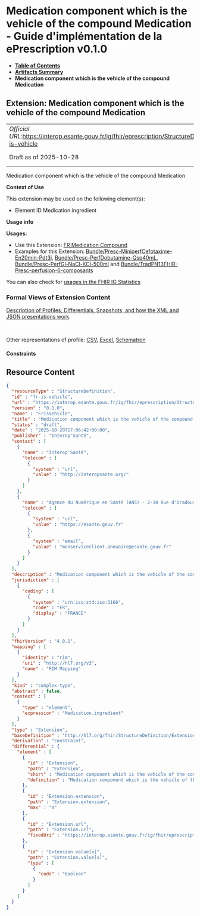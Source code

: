 # Medication component which is the vehicle of the compound Medication - Guide d'implémentation de la ePrescription v0.1.0

* [**Table of Contents**](toc.md)
* [**Artifacts Summary**](artifacts.md)
* **Medication component which is the vehicle of the compound Medication**

## Extension: Medication component which is the vehicle of the compound Medication 

| | |
| :--- | :--- |
| *Official URL*:https://interop.esante.gouv.fr/ig/fhir/eprescription/StructureDefinition/fr-is-vehicle | *Version*:0.1.0 |
| Draft as of 2025-10-28 | *Computable Name*:FrIsVehicle |

Medication component which is the vehicle of the compound Medication

**Context of Use**

This extension may be used on the following element(s):

* Element ID Medication.ingredient

**Usage info**

**Usages:**

* Use this Extension: [FR Medication Compound](StructureDefinition-fr-medication-compound.md)
* Examples for this Extension: [Bundle/Presc-MiniperfCefotaxime-En20min-Pdt3j](Bundle-Presc-MiniperfCefotaxime-En20min-Pdt3j.md), [Bundle/Presc-PerfDobutamine-Qsp40mL](Bundle-Presc-PerfDobutamine-Qsp40mL.md), [Bundle/Presc-PerfGl-NaCl-KCl-500ml](Bundle-Presc-PerfGl-NaCl-KCl-500ml.md) and [Bundle/TradPN13FHIR-Presc-perfusion-6-composants](Bundle-TradPN13FHIR-Presc-perfusion-6-composants.md)

You can also check for [usages in the FHIR IG Statistics](https://packages2.fhir.org/xig/ans.fhir.fr.eprescription|current/StructureDefinition/fr-is-vehicle)

### Formal Views of Extension Content

 [Description of Profiles, Differentials, Snapshots, and how the XML and JSON presentations work](http://build.fhir.org/ig/FHIR/ig-guidance/readingIgs.html#structure-definitions). 

 

Other representations of profile: [CSV](StructureDefinition-fr-is-vehicle.csv), [Excel](StructureDefinition-fr-is-vehicle.xlsx), [Schematron](StructureDefinition-fr-is-vehicle.sch) 

#### Constraints



## Resource Content

```json
{
  "resourceType" : "StructureDefinition",
  "id" : "fr-is-vehicle",
  "url" : "https://interop.esante.gouv.fr/ig/fhir/eprescription/StructureDefinition/fr-is-vehicle",
  "version" : "0.1.0",
  "name" : "FrIsVehicle",
  "title" : "Medication component which is the vehicle of the compound Medication",
  "status" : "draft",
  "date" : "2025-10-28T17:06:42+00:00",
  "publisher" : "Interop'Santé",
  "contact" : [
    {
      "name" : "Interop'Santé",
      "telecom" : [
        {
          "system" : "url",
          "value" : "http://interopsante.org/"
        }
      ]
    },
    {
      "name" : "Agence du Numérique en Santé (ANS) - 2-10 Rue d'Oradour-sur-Glane, 75015 Paris",
      "telecom" : [
        {
          "system" : "url",
          "value" : "https://esante.gouv.fr"
        },
        {
          "system" : "email",
          "value" : "monserviceclient.annuaire@esante.gouv.fr"
        }
      ]
    }
  ],
  "description" : "Medication component which is the vehicle of the compound Medication",
  "jurisdiction" : [
    {
      "coding" : [
        {
          "system" : "urn:iso:std:iso:3166",
          "code" : "FR",
          "display" : "FRANCE"
        }
      ]
    }
  ],
  "fhirVersion" : "4.0.1",
  "mapping" : [
    {
      "identity" : "rim",
      "uri" : "http://hl7.org/v3",
      "name" : "RIM Mapping"
    }
  ],
  "kind" : "complex-type",
  "abstract" : false,
  "context" : [
    {
      "type" : "element",
      "expression" : "Medication.ingredient"
    }
  ],
  "type" : "Extension",
  "baseDefinition" : "http://hl7.org/fhir/StructureDefinition/Extension",
  "derivation" : "constraint",
  "differential" : {
    "element" : [
      {
        "id" : "Extension",
        "path" : "Extension",
        "short" : "Medication component which is the vehicle of the compound Medication",
        "definition" : "Medication component which is the vehicle of the compound Medication"
      },
      {
        "id" : "Extension.extension",
        "path" : "Extension.extension",
        "max" : "0"
      },
      {
        "id" : "Extension.url",
        "path" : "Extension.url",
        "fixedUri" : "https://interop.esante.gouv.fr/ig/fhir/eprescription/StructureDefinition/fr-is-vehicle"
      },
      {
        "id" : "Extension.value[x]",
        "path" : "Extension.value[x]",
        "type" : [
          {
            "code" : "boolean"
          }
        ]
      }
    ]
  }
}

```
